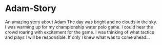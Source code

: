# Adam-Story
An amazing story about Adam
The day was bright and no clouds in the sky.
I was warming up for my championship water polo game.
I could hear the crowd roaring with excitement for the game.
I was thinking of what tactics and plays I will be responsible.
If only I knew what was to come ahead...
